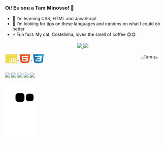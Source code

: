 ### Oi! Eu sou a Tam Minosso! 👋



- 🌱 I’m learning CSS, HTML and JavaScript
- 🤔 I’m looking for tips on these languages and opnions on what I could do better
- ⚡ Fun fact: My cat, Costelinha, loves the smell of coffee 😋😋

<div align="center">
  <a href="https://github.com/minossotam">
  <img height="150em" src="https://github-readme-stats.vercel.app/api?username=minossotam&show_icons=true&theme=aura&include_all_commits=true&count_private=true"/>
  <img height="150em" src="https://github-readme-stats.vercel.app/api/top-langs/?username=minossotam&layout=compact&langs_count=7&theme=aura"/>
</div>
  
  <div style="display: inline_block"><br>
  <img align="center" alt="Rafa-Js" height="30" width="40" src="https://raw.githubusercontent.com/devicons/devicon/master/icons/javascript/javascript-plain.svg">
  <img align="center" alt="Rafa-HTML" height="30" width="40" src="https://raw.githubusercontent.com/devicons/devicon/master/icons/html5/html5-original.svg">
  <img align="center" alt="Rafa-CSS" height="30" width="40" src="https://raw.githubusercontent.com/devicons/devicon/master/icons/css3/css3-original.svg">
  <img align="right" alt="Tam-pic" height="150" style="border-radius:50px;" src="https://hosting.photobucket.com/images/pp298/TTkonsrockare/tam-gif.gif?width=450&height=278&crop=fill">
</div>
  
  ##
  
  <div> 
  <a href="https://instagram.com/minossotam" target="_blank"><img src="https://img.shields.io/badge/-Instagram-%23E4405F?style=for-the-badge&logo=instagram&logoColor=white" target="_blank"></a>
 	<a href="https://www.twitch.tv/minossotam" target="_blank"><img src="https://img.shields.io/badge/Twitch-9146FF?style=for-the-badge&logo=twitch&logoColor=white" target="_blank"></a>
 <a href="https://discord.gg/minossotam#1684" target="_blank"><img src="https://img.shields.io/badge/Discord-7289DA?style=for-the-badge&logo=discord&logoColor=white" target="_blank"></a> 
  <a href = "mailto:tamybluboo@gmail.com"><img src="https://img.shields.io/badge/-Gmail-%23333?style=for-the-badge&logo=gmail&logoColor=white" target="_blank"></a>
  <a href="https://www.linkedin.com/in/minossotam" target="_blank"><img src="https://img.shields.io/badge/-LinkedIn-%230077B5?style=for-the-badge&logo=linkedin&logoColor=white" target="_blank"></a> 
 
  ![Snake animation](https://github.com/rafaballerini/rafaballerini/blob/output/github-contribution-grid-snake.svg)
 
</div>
